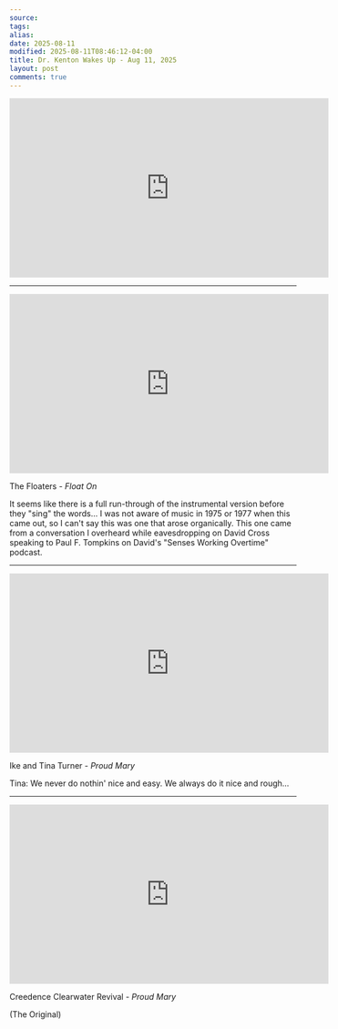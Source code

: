 ```yaml
---
source:
tags:
alias:
date: 2025-08-11
modified: 2025-08-11T08:46:12-04:00
title: Dr. Kenton Wakes Up - Aug 11, 2025
layout: post
comments: true
---
```


  

<iframe width="560" height="315" src="https://www.youtube.com/embed/yt4aopplXlg" title="YouTube video player" frameborder="0" allow="accelerometer; autoplay; clipboard-write; encrypted-media; gyroscope; picture-in-picture; web-share" allowfullscreen></iframe>

<!-- <img src="{{site.baseurl}}/images/[REPLACE]" width="560"> -->


---

<iframe width="560" height="315" src="https://www.youtube.com/embed/oTKFYUvTxD0?si=Hu91bzDKF2N_118y" title="YouTube video player" frameborder="0" allow="accelerometer; autoplay; clipboard-write; encrypted-media; gyroscope; picture-in-picture; web-share" referrerpolicy="strict-origin-when-cross-origin" allowfullscreen></iframe>

The Floaters - *Float On*


It seems like there is a full run-through of the instrumental version before they "sing" the words... I was not aware of music in 1975 or 1977 when this came out, so I can't say this was one that arose organically. This one came from a conversation I overheard while eavesdropping on David Cross speaking to Paul F. Tompkins on David's "Senses Working Overtime" podcast.

---

<iframe width="560" height="315" src="https://www.youtube.com/embed/2RF7Ya9YHEI?si=CX5RHxCarvqKhxPj" title="YouTube video player" frameborder="0" allow="accelerometer; autoplay; clipboard-write; encrypted-media; gyroscope; picture-in-picture; web-share" referrerpolicy="strict-origin-when-cross-origin" allowfullscreen></iframe>

Ike and Tina Turner - *Proud Mary*

Tina: We never do nothin' nice and easy. We always do it nice and rough...

---



<iframe width="560" height="315" src="https://www.youtube.com/embed/_MqKttEyYKc?si=yymCGULwDomJ7eDD" title="YouTube video player" frameborder="0" allow="accelerometer; autoplay; clipboard-write; encrypted-media; gyroscope; picture-in-picture; web-share" referrerpolicy="strict-origin-when-cross-origin" allowfullscreen></iframe>

Creedence Clearwater Revival - *Proud Mary*

(The Original)